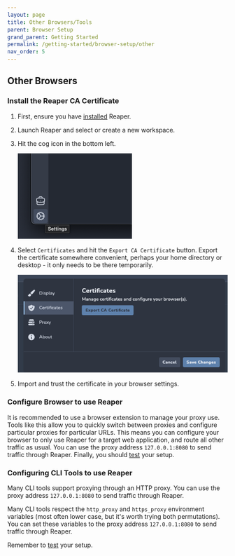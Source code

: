 ```yaml
---
layout: page
title: Other Browsers/Tools
parent: Browser Setup
grand_parent: Getting Started
permalink: /getting-started/browser-setup/other
nav_order: 5
---
```


## Other Browsers

### Install the Reaper CA Certificate

1. First, ensure you have [installed](../installation) Reaper.
2. Launch Reaper and select or create a new workspace.
3. Hit the cog icon in the bottom left.

   ![img.png](../../images/browsers/reaper/img.png)
4. Select `Certificates` and hit the `Export CA Certificate` button. Export the certificate somewhere convenient,
   perhaps your home directory or desktop - it only needs to be there temporarily.

   ![img_1.png](../../images/browsers/reaper/img_1.png)
5. Import and trust the certificate in your browser settings.

### Configure Browser to use Reaper

It is recommended to use a browser extension to manage your proxy use. Tools like this allow you to quickly switch
between proxies and configure particular proxies for particular URLs. This means you can configure your browser to only
use Reaper for a target web application, and route all other traffic as usual. You can use the proxy
address `127.0.0.1:8080` to send traffic through Reaper. Finally, you should [test](test) your setup.

### Configuring CLI Tools to use Reaper

Many CLI tools support proxying through an HTTP proxy. You can use the proxy address `127.0.0.1:8080` to send traffic
through Reaper.

Many CLI tools respect the `http_proxy` and `https_proxy` environment variables (most often lower case, but it's worth
trying both permutations). You can set these variables to the proxy address `127.0.0.1:8080` to send traffic through
Reaper.

Remember to [test](test) your setup.
